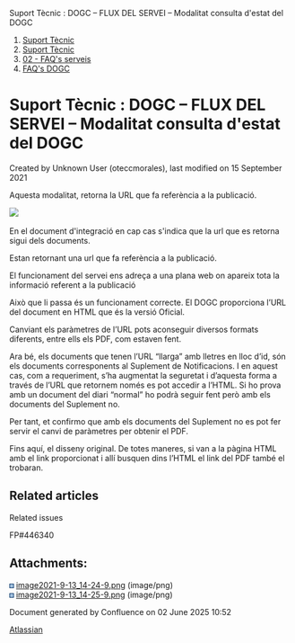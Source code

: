 Suport Tècnic : DOGC – FLUX DEL SERVEI – Modalitat consulta d'estat del DOGC  

1.  [Suport Tècnic](index.html)
2.  [Suport Tècnic](13893782.html)
3.  [02 - FAQ's serveis](26313393.html)
4.  [FAQ's DOGC](28705555.html)

Suport Tècnic : DOGC – FLUX DEL SERVEI – Modalitat consulta d'estat del DOGC
============================================================================

Created by Unknown User (oteccmorales), last modified on 15 September 2021

Aquesta modalitat, retorna la URL que fa referència a la publicació.

  

![](attachments/61931588/61931589.png)

  

En el document d'integració en cap cas s'indica que la url que es retorna sigui dels documents.

Estan retornant una url que fa referència a la publicació. 

El funcionament del servei ens adreça a una plana web on apareix tota la informació referent a la publicació

  

Això que li passa és un funcionament correcte. El DOGC proporciona l’URL del document en HTML que és la versió Oficial.

  

Canviant els paràmetres de l’URL pots aconseguir diversos formats diferents, entre ells els PDF, com estaven fent.

  

Ara bé, els documents que tenen l’URL “llarga” amb lletres en lloc d’id, són els documents corresponents al Suplement de Notificacions. I en aquest cas, com a requeriment, s’ha augmentat la seguretat i d’aquesta forma a través de l’URL que retornem només es pot accedir a l’HTML. Si ho prova amb un document del diari “normal” ho podrà seguir fent però amb els documents del Suplement no.

Per tant, et confirmo que amb els documents del Suplement no es pot fer servir el canvi de paràmetres per obtenir el PDF.

  

Fins aquí, el disseny original. De totes maneres, si van a la pàgina HTML amb el link proporcionat i allí busquen dins l’HTML el link del PDF també el trobaran.

  

Related articles
----------------

  

Related issues

FP#446340

  

Attachments:
------------

![](images/icons/bullet_blue.gif) [image2021-9-13\_14-24-9.png](attachments/61931588/61931589.png) (image/png)  
![](images/icons/bullet_blue.gif) [image2021-9-13\_14-25-9.png](attachments/61931588/61931590.png) (image/png)  

Document generated by Confluence on 02 June 2025 10:52

[Atlassian](http://www.atlassian.com/)